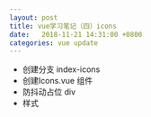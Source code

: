 ```yaml
---
layout: post
title: vue学习笔记（四）icons
date:   2018-11-21 14:31:00 +0800
categories: vue update
---
```

+ 创建分支  index-icons
+ 创建Icons.vue 组件
+ 防抖动占位 div
+ 样式
